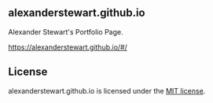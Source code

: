 ## alexanderstewart.github.io

Alexander Stewart's Portfolio Page.

https://alexanderstewart.github.io/#/

## License

alexanderstewart.github.io is licensed under the [MIT license](https://github.com/AlexanderStewart/alexanderstewart.github.io/blob/master/LICENSE).
